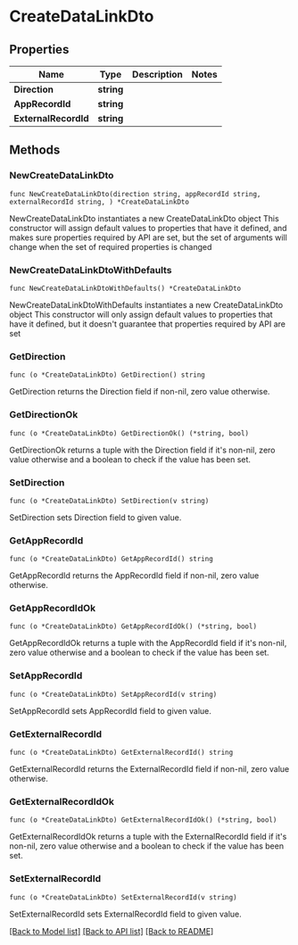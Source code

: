 # CreateDataLinkDto

## Properties

Name | Type | Description | Notes
------------ | ------------- | ------------- | -------------
**Direction** | **string** |  | 
**AppRecordId** | **string** |  | 
**ExternalRecordId** | **string** |  | 

## Methods

### NewCreateDataLinkDto

`func NewCreateDataLinkDto(direction string, appRecordId string, externalRecordId string, ) *CreateDataLinkDto`

NewCreateDataLinkDto instantiates a new CreateDataLinkDto object
This constructor will assign default values to properties that have it defined,
and makes sure properties required by API are set, but the set of arguments
will change when the set of required properties is changed

### NewCreateDataLinkDtoWithDefaults

`func NewCreateDataLinkDtoWithDefaults() *CreateDataLinkDto`

NewCreateDataLinkDtoWithDefaults instantiates a new CreateDataLinkDto object
This constructor will only assign default values to properties that have it defined,
but it doesn't guarantee that properties required by API are set

### GetDirection

`func (o *CreateDataLinkDto) GetDirection() string`

GetDirection returns the Direction field if non-nil, zero value otherwise.

### GetDirectionOk

`func (o *CreateDataLinkDto) GetDirectionOk() (*string, bool)`

GetDirectionOk returns a tuple with the Direction field if it's non-nil, zero value otherwise
and a boolean to check if the value has been set.

### SetDirection

`func (o *CreateDataLinkDto) SetDirection(v string)`

SetDirection sets Direction field to given value.


### GetAppRecordId

`func (o *CreateDataLinkDto) GetAppRecordId() string`

GetAppRecordId returns the AppRecordId field if non-nil, zero value otherwise.

### GetAppRecordIdOk

`func (o *CreateDataLinkDto) GetAppRecordIdOk() (*string, bool)`

GetAppRecordIdOk returns a tuple with the AppRecordId field if it's non-nil, zero value otherwise
and a boolean to check if the value has been set.

### SetAppRecordId

`func (o *CreateDataLinkDto) SetAppRecordId(v string)`

SetAppRecordId sets AppRecordId field to given value.


### GetExternalRecordId

`func (o *CreateDataLinkDto) GetExternalRecordId() string`

GetExternalRecordId returns the ExternalRecordId field if non-nil, zero value otherwise.

### GetExternalRecordIdOk

`func (o *CreateDataLinkDto) GetExternalRecordIdOk() (*string, bool)`

GetExternalRecordIdOk returns a tuple with the ExternalRecordId field if it's non-nil, zero value otherwise
and a boolean to check if the value has been set.

### SetExternalRecordId

`func (o *CreateDataLinkDto) SetExternalRecordId(v string)`

SetExternalRecordId sets ExternalRecordId field to given value.



[[Back to Model list]](../README.md#documentation-for-models) [[Back to API list]](../README.md#documentation-for-api-endpoints) [[Back to README]](../README.md)


